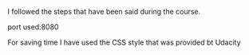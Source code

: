 I followed the steps that have been said during the course.

port used:8080

For saving time I have used the CSS style that was provided bt Udacity